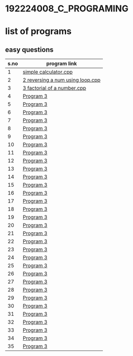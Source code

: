 # 192224008_C_PROGRAMING
# list of programs
## easy questions

| s.no | program link |
| --- | --- |
| 1 | [simple calculator.cpp](https://github.com/Karthikdvl/192224008_C_PROGRAMING/blob/main/simple%20calculator.cpp) |
| 2 | [2 reversing a num using loop.cpp](https://github.com/Karthikdvl/192224008_C_PROGRAMING/blob/main/2%20reversing%20a%20num%20using%20loop.cpp) |
| 3 | [3 factorial of a number.cpp](https://github.com/Karthikdvl/192224008_C_PROGRAMING/blob/main/3%20factorial%20of%20a%20number.cpp) |
| 4 | [Program 3](https://www.example.com/program-3) |
| 5 | [Program 3](https://www.example.com/program-3) |
| 6 | [Program 3](https://www.example.com/program-3) |
| 7 | [Program 3](https://www.example.com/program-3) |
| 8 | [Program 3](https://www.example.com/program-3) |
| 9 | [Program 3](https://www.example.com/program-3) |
| 10 | [Program 3](https://www.example.com/program-3) |
| 11 | [Program 3](https://www.example.com/program-3) |
| 12 | [Program 3](https://www.example.com/program-3) |
| 13 | [Program 3](https://www.example.com/program-3) |
| 14 | [Program 3](https://www.example.com/program-3) |
| 15 | [Program 3](https://www.example.com/program-3) |
| 16 | [Program 3](https://www.example.com/program-3) |
| 17 | [Program 3](https://www.example.com/program-3) |
| 18 | [Program 3](https://www.example.com/program-3) |
| 19 | [Program 3](https://www.example.com/program-3) |
| 20 | [Program 3](https://www.example.com/program-3) |
| 21 | [Program 3](https://www.example.com/program-3) |
| 22 | [Program 3](https://www.example.com/program-3) |
| 23 | [Program 3](https://www.example.com/program-3) |
| 24 | [Program 3](https://www.example.com/program-3) |
| 25 | [Program 3](https://www.example.com/program-3) |
| 26 | [Program 3](https://www.example.com/program-3) |
| 27 | [Program 3](https://www.example.com/program-3) |
| 28 | [Program 3](https://www.example.com/program-3) |
| 29 | [Program 3](https://www.example.com/program-3) |
| 30 | [Program 3](https://www.example.com/program-3) |
| 31 | [Program 3](https://www.example.com/program-3) |
| 32 | [Program 3](https://www.example.com/program-3) |
| 33 | [Program 3](https://www.example.com/program-3) |
| 34 | [Program 3](https://www.example.com/program-3) |
| 35 | [Program 3](https://www.example.com/program-3) |



